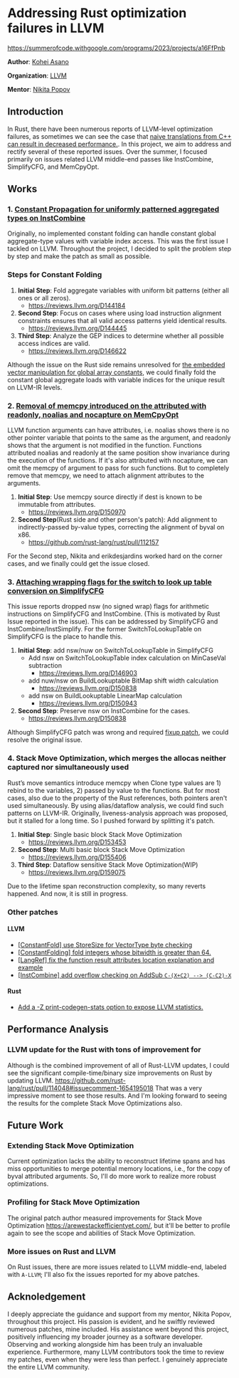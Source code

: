 # Addressing Rust optimization failures in LLVM

<https://summerofcode.withgoogle.com/programs/2023/projects/a16FfPnb>

**Author**: [Kohei Asano](https://github.com/khei4)

**Organization**: [LLVM](https://llvm.org/)

**Mentor**: [Nikita Popov](https://github.com/nikic)

## Introduction

In Rust, there have been numerous reports of LLVM-level optimization failures, as sometimes we can see the case that [naive translations from C++ can result in decreased performance.](https://www.reddit.com/r/rust/comments/10dpw5r/c_vs_rust_which_is_faster_x86_assembly_inside/). In this project, we aim to address and rectify several of these reported issues. Over the summer, I focused primarily on issues related LLVM middle-end passes like InstCombine, SimplifyCFG, and MemCpyOpt.

## Works

### 1. [Constant Propagation for uniformly patterned aggregated types on InstCombine](https://github.com/llvm/llvm-project/issues/66868)

Originally, no implemented constant folding can handle constant global aggregate-type values with variable index access. This was the first issue I tackled on LLVM. Throughout the project, I decided to split the problem step by step and make the patch as small as possible.

### Steps for Constant Folding

1. **Initial Step**: Fold aggregate variables with uniform bit patterns (either all ones or all zeros).
   - <https://reviews.llvm.org/D144184>
2. **Second Step**: Focus on cases where using load instruction alignment constraints ensures that all valid access patterns yield identical results.
   - <https://reviews.llvm.org/D144445>
3. **Third Step**: Analyze the GEP indices to determine whether all possible access indices are valid.
   - <https://reviews.llvm.org/D146622>

Although the issue on the Rust side remains unresolved for [the embedded vector manipulation for global array constants](https://github.com/rust-lang/rust/issues/107208#issuecomment-1677404374), we could finally fold the constant global aggregate loads with variable indices for the unique result on LLVM-IR levels.

### 2. [Removal of memcpy introduced on the attributed with readonly, noalias and nocapture on MemCpyOpt](https://github.com/rust-lang/rust/issues/107436)

LLVM function arguments can have attributes, i.e. noalias shows there is no other pointer variable that points to the same as the argument, and readonly shows that the argument is not modified in the function. Functions attributed noalias and readonly at the same position show invariance during the execution of the functions. If it's also attributed with nocapture, we can omit the memcpy of argument to pass for such functions. But to completely remove that memcpy, we need to attach alignment attributes to the arguments.

1. **Initial Step**: Use memcpy source directly if dest is known to be immutable from attributes.
   - <https://reviews.llvm.org/D150970>
2. **Second Step**(Rust side and other person's patch): Add alignment to indirectly-passed by-value types, correcting the alignment of byval on x86.
   - <https://github.com/rust-lang/rust/pull/112157>

For the Second step, Nikita and erikdesjardins worked hard on the corner cases, and we finally could get the issue closed.

### 3. [Attaching wrapping flags for the switch to look up table conversion on SimplifyCFG](https://github.com/rust-lang/rust/issues/107436)

This issue reports dropped nsw (no signed wrap) flags for arithmetic instructions on SimplifyCFG and InstCombine. (This is motivated by Rust Issue reported in the issue). This can be addressed by SimplifyCFG and InstCombine/InstSimplify. For the former SwitchToLookupTable on SimplifyCFG is the place to handle this.

1. **Initial Step**: add nsw/nuw on SwitchToLookupTable in SimplifyCFG
   - Add nsw on SwitchToLookupTable index calculation on MinCaseVal subtraction
      - <https://reviews.llvm.org/D146903>
   - add nuw/nsw on BuildLookuptable BitMap shift width calculation
      - <https://reviews.llvm.org/D150838>
   - add nsw on BuildLookuptable LinearMap calculation
      - <https://reviews.llvm.org/D150943>
2. **Second Step**: Preserve nsw on InstCombine for the cases.
   - <https://reviews.llvm.org/D150838>

Although SimplifyCFG patch was wrong and required [fixup patch](https://github.com/llvm/llvm-project/pull/65882), we could resolve the original issue.

### 4. Stack Move Optimization, which merges the allocas neither captured nor simultaneously used

 Rust’s move semantics introduce memcpy when Clone type values are 1) rebind to the variables, 2) passed by value to the functions. But for most cases, also due to the property of the Rust references, both pointers aren't used simultaneously. By using alias/dataflow analysis, we could find such patterns on LLVM-IR. Originally, liveness-analysis approach was proposed, but it stalled for a long time. So I pushed forward by splitting it's patch.

1. **Initial Step**: Single basic block Stack Move Optimization
   - <https://reviews.llvm.org/D153453>
2. **Second Step**: Multi basic block Stack Move Optimization
   - <https://reviews.llvm.org/D155406>
3. **Third Step**: Dataflow sensitive Stack Move Optimization(WIP)
   - <https://reviews.llvm.org/D159075>

Due to the lifetime span reconstruction complexity, so many reverts happened. And now, it is still in progress.

### Other patches

#### LLVM

- [[ConstantFold] use StoreSize for VectorType byte checking](https://reviews.llvm.org/D150515)
- [[ConstantFolding] fold integers whose bitwidth is greater than 64.](https://reviews.llvm.org/D150422)
- [[LangRef] fix the function result attributes location explanation and example](https://reviews.llvm.org/D151772)
- [[InstCombine] add overflow checking on AddSub `C-(X+C2) --> (C-C2)-X`](https://reviews.llvm.org/D152068)

#### Rust

- [Add a -Z print-codegen-stats option to expose LLVM statistics.](https://github.com/rust-lang/rust/pull/113723)

## Performance Analysis

### LLVM update for the Rust with tons of improvement for

Although is the combined improvement of all of Rust-LLVM updates, I could see the significant compile-time/binary size improvements on Rust by updating LLVM.
<https://github.com/rust-lang/rust/pull/114048#issuecomment-1654195018> That was a very impressive moment to see those results. And I'm looking forward to seeing the results for the complete Stack Move Optimizations also.

## Future Work

### Extending Stack Move Optimization

Current optimization lacks the ability to reconstruct lifetime spans and has miss opportunities to merge potential memory locations, i.e., for the copy of byval attributed arguments. So, I'll do more work to realize more robust optimizations.

### Profiling for Stack Move Optimization

The original patch author measured improvements for Stack Move Optimization <https://arewestackefficientyet.com/>, but it'll be better to profile again to see the scope and abilities of Stack Move Optimization.

### More issues on Rust and LLVM

On Rust issues, there are more issues related to LLVM middle-end, labeled with `A-LLVM`; I'll also fix the issues reported for my above patches.

## Acknoledgement

I deeply appreciate the guidance and support from my mentor, Nikita Popov, throughout this project. His passion is evident, and he swiftly reviewed numerous patches, mine included. His assistance went beyond this project, positively influencing my broader journey as a software developer. Observing and working alongside him has been truly an invaluable experience. Furthermore, many LLVM contributors took the time to review my patches, even when they were less than perfect. I genuinely appreciate the entire LLVM community.
